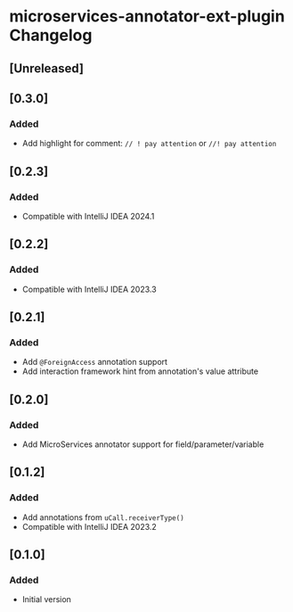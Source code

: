 <!-- Keep a Changelog guide -> https://keepachangelog.com -->

# microservices-annotator-ext-plugin Changelog

## [Unreleased]

## [0.3.0]

### Added

- Add highlight for comment: `// ! pay attention` or `//! pay attention`

## [0.2.3]

### Added

- Compatible with IntelliJ IDEA 2024.1

## [0.2.2]

### Added

- Compatible with IntelliJ IDEA 2023.3

## [0.2.1]

### Added

- Add `@ForeignAccess` annotation support
- Add interaction framework hint from annotation's value attribute

## [0.2.0]

### Added

- Add MicroServices annotator support for field/parameter/variable

## [0.1.2]

### Added

- Add annotations from `uCall.receiverType()`
- Compatible with IntelliJ IDEA 2023.2

## [0.1.0]

### Added

- Initial version

